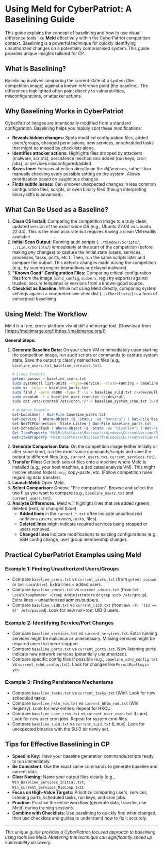 # Using Meld for CyberPatriot: A Baselining Guide

This guide explains the concept of baselining and how to use visual difference tools like **Meld** effectively within the CyberPatriot competition context. Baselining is a powerful technique for quickly identifying unauthorized changes on a potentially compromised system. This guide provides unique insights tailored for CP.

## What is Baselining?

Baselining involves comparing the current state of a system (the competition image) against a known reference point (the baseline). The differences highlighted often point directly to vulnerabilities, misconfigurations, or attacker actions.

## Why Baselining Works in CyberPatriot

CyberPatriot images are intentionally modified from a standard configuration. Baselining helps you rapidly spot these modifications:

-   **Reveals hidden changes:** Spots modified configuration files, added users/groups, changed permissions, new services, or scheduled tasks that might be missed by checklists alone.
-   **Identifies attacker actions:** Highlights files dropped by attackers (malware, scripts), persistence mechanisms added (run keys, cron jobs), or services misconfigured/added.
-   **Saves time:** Focuses attention directly on the *differences*, rather than manually checking every possible setting on the system. Allows prioritization based on suspicious changes.
-   **Finds subtle issues:** Can uncover unexpected changes in less common configuration files, scripts, or even binary files (though interpreting binary diffs is advanced).

## What Can Be Used as a Baseline?

1.  **Clean OS Install:** Comparing the competition image to a truly clean, updated version of the *exact same OS* (e.g., Ubuntu 22.04 vs Ubuntu 22.04). This is the most accurate but requires having a clean VM readily available.
2.  **Initial Scan Output:** Running audit scripts (`../Windows/Scripts/`, `../Linux/Scripts/`) *immediately* at the start of the competition (before making *any* changes) to capture the initial state (users, services, processes, tasks, ports, etc.). Then, run the same scripts later and compare the output. This detects changes made *during* the competition (e.g., by scoring engine interactions or delayed malware).
3.  **"Known Good" Configuration Files:** Comparing critical configuration files from the image (`sshd_config`, `sudoers`, registry exports) against trusted, secure templates or versions from a known-good source.
4.  **Checklist as Baseline:** While not using Meld directly, comparing system settings against a comprehensive checklist (`../Checklists/`) is a form of conceptual baselining.

## Using Meld: The Workflow

Meld is a free, cross-platform visual diff and merge tool. (Download from [https://meldmerge.org/](https://meldmerge.org/))

**General Steps:**

1.  **Generate Baseline Data:** On your clean VM or immediately upon starting the competition image, run audit scripts or commands to capture system state. Save the output to clearly named text files (e.g., `baseline_users.txt`, `baseline_services.txt`).
    ```bash
    # Linux Example
    getent passwd > baseline_users.txt
    sudo systemctl list-units --type=service --state=running > baseline_services.txt
    sudo ss -tulpn > baseline_ports.txt
    sudo find / -perm /6000 -type f -ls > baseline_suid.txt 2>/dev/null
    sudo crontab -l > baseline_user_cron.txt 2>/dev/null
    sudo cat /etc/crontab /etc/cron.*/* > baseline_system_cron.txt 2>/dev/null
    ```
    ```powershell
    # Windows Example
    Get-LocalUser | Out-File baseline_users.txt
    Get-Service | Where-Object {$_.Status -eq "Running"} | Out-File baseline_services.txt
    Get-NetTCPConnection -State Listen | Out-File baseline_ports.txt
    Get-ScheduledTask | Where-Object {$_.State -ne "Disabled"} | Out-File baseline_tasks.txt
    Get-ItemProperty "HKLM:\Software\Microsoft\Windows\CurrentVersion\Run" | Out-String | Out-File baseline_hklm_run.txt
    Get-ItemProperty "HKCU:\Software\Microsoft\Windows\CurrentVersion\Run" | Out-String | Out-File baseline_hkcu_run.txt
    ```
2.  **Generate Comparison Data:** On the competition image (either initially or after some time), run the *exact same* commands/scripts and save the output to different files (e.g., `current_users.txt`, `current_services.txt`).
3.  **Transfer Files:** Get both sets of files onto a machine where Meld is installed (e.g., your host machine, a dedicated analysis VM). This might involve shared folders, `scp`, copy-paste, etc. (Follow competition rules regarding data transfer).
4.  **Launch Meld:** Open Meld.
5.  **Select Comparison:** Choose "File comparison". Browse and select the two files you want to compare (e.g., `baseline_users.txt` and `current_users.txt`).
6.  **Analyze Differences:** Meld will highlight lines that are added (green), deleted (red), or changed (blue).
    -   **Added lines** in the `current_*.txt` often indicate unauthorized additions (users, services, tasks, files).
    -   **Deleted lines** might indicate required services being stopped or users removed.
    -   **Changed lines** indicate modifications to existing configurations (e.g., SSH config change, user group membership change).

## Practical CyberPatriot Examples using Meld

### Example 1: Finding Unauthorized Users/Groups
-   Compare `baseline_users.txt` vs `current_users.txt` (from `getent passwd` or `Get-LocalUser`). Extra lines = added users.
-   Compare `baseline_admins.txt` vs `current_admins.txt` (from `Get-LocalGroupMember -Group Administrators` or `grep sudo /etc/group`). Extra lines = unauthorized admins/sudoers.
-   Compare `baseline_uid0.txt` vs `current_uid0.txt` (from `awk -F: '($3 == 0)' /etc/passwd`). Look for new non-root UID 0 users.

### Example 2: Identifying Service/Port Changes
-   Compare `baseline_services.txt` vs `current_services.txt`. Extra running services might be malicious or unnecessary. Missing services might be required ones that were stopped.
-   Compare `baseline_ports.txt` vs `current_ports.txt`. New listening ports indicate new network services (potentially unauthorized).
-   Compare specific config files if possible (e.g., `baseline_sshd_config.txt` vs `current_sshd_config.txt`). Look for changes like `PermitRootLogin yes`.

### Example 3: Finding Persistence Mechanisms
-   Compare `baseline_tasks.txt` vs `current_tasks.txt` (Win). Look for new scheduled tasks.
-   Compare `baseline_hklm_run.txt` vs `current_hklm_run.txt` (Win Registry). Look for new entries. Repeat for HKCU.
-   Compare `baseline_user_cron.txt` vs `current_user_cron.txt` (Linux). Look for new user cron jobs. Repeat for system cron files.
-   Compare `baseline_suid.txt` vs `current_suid.txt` (Linux). Look for unexpected binaries with the SUID bit newly set.

## Tips for Effective Baselining in CP

-   **Speed is Key:** Have your baseline generation commands/scripts ready to run immediately.
-   **Be Consistent:** Use the exact same commands to generate baseline and current data.
-   **Clear Naming:** Name your output files clearly (e.g., `Win_Baseline_Services_Initial.txt`, `Win_Current_Services_MidComp.txt`).
-   **Focus on High-Value Targets:** Prioritize comparing users, services, listening ports, scheduled tasks, run keys, and cron jobs.
-   **Practice:** Practice the entire workflow (generate data, transfer, use Meld) during training sessions.
-   **Combine with Checklists:** Use baselining to quickly find *what* changed, then use checklists and guides to understand *how* to fix it securely.

---
*This unique guide provides a CyberPatriot-focused approach to baselining using tools like Meld. Mastering this technique can significantly speed up vulnerability discovery.*
